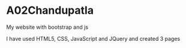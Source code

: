 # A02Chandupatla
My website with bootstrap and js

I have used HTML5, CSS, JavaScript and JQuery and created 3 pages
